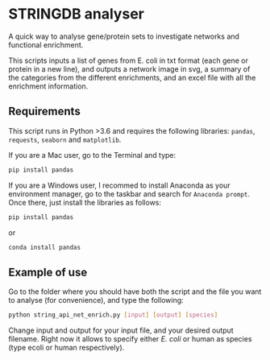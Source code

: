 # STRINGDB analyser
A quick way to analyse gene/protein sets to investigate networks and functional enrichment.

This scripts inputs a list of genes from E. coli in txt format (each gene or protein in a new line), and outputs a network image in svg, a summary of the categories from the different enrichments, and an excel file with all the enrichment information. 

## Requirements

This script runs in Python >3.6 and requires the following libraries: `pandas`, `requests`, `seaborn` and `matplotlib`.

If you are a Mac user, go to the Terminal and type:

```bash
pip install pandas
```

If you are a Windows user, I recommed to install Anaconda as your environment manager, go to the taskbar and search for `Anaconda prompt`. Once there, just install the libraries as follows:

```bash
pip install pandas
```

or

```bash
conda install pandas
```

## Example of use

Go to the folder where you should have both the script and the file you want to analyse (for convenience), and type the following:

```bash
python string_api_net_enrich.py [input] [output] [species]
```

Change input and output for your input file, and your desired output filename.
Right now it allows to specify either _E. coli_ or human as species (type ecoli or human respectively). 
